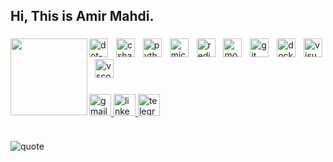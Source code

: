 <h2 align="left">Hi, This is Amir Mahdi.</h2>

###

<img align="left" height="123" src="https://camo.githubusercontent.com/93439ff80d40f87b91211a23ab0b3482dc8de821e7fb971e55149ce82644eddd/68747470733a2f2f6d65646961312e67697068792e636f6d2f6d656469612f76312e59326c6b505463354d4749334e6a45784d57567a63446c344e4446754e32787363326f344f5842354e6d5a696244567561334933593239714d445269626e70336557307964795a6c634431324d563970626e526c636d35686246396e61575a66596e6c666157516d593351395a772f336f4b49506e4169614d437773386e4f73452f67697068792e676966" />

###

<div align="left">
  <img src="https://skillicons.dev/icons?i=dotnet" height="30" alt="dot-net logo" />
  <img width="5" />
  <img src="https://skillicons.dev/icons?i=cs" height="30" alt="csharp logo" />
  <img width="5" />
  <img src="https://skillicons.dev/icons?i=py" height="30" alt="python logo" />
  <img width="5" />
  <img src="https://cdn.jsdelivr.net/gh/devicons/devicon/icons/microsoftsqlserver/microsoftsqlserver-plain.svg" height="30" alt="microsoftsqlserver logo" />
  <img width="5" />
  <img src="https://skillicons.dev/icons?i=redis" height="30" alt="redis logo" />
  <img width="5" />
  <img src="https://skillicons.dev/icons?i=mongodb" height="30" alt="mongodb logo" />
  <img width="5" />
  <img src="https://skillicons.dev/icons?i=git" height="30" alt="git logo" />
  <img width="5" />
  <img src="https://skillicons.dev/icons?i=docker" height="30" alt="docker logo" />
  <img width="5" />
  <img src="https://skillicons.dev/icons?i=visualstudio" height="30" alt="visualstudio logo" />
  <img width="5" />
  <img src="https://skillicons.dev/icons?i=vscode" height="30" alt="vscode logo" />
</div>

###

<div align="left">
  <a href="mailto:amirmahditeymoori123@gmail.com" target="_blank">
    <img src="https://img.shields.io/static/v1?message=Gmail&logo=gmail&label=&color=D14836&logoColor=white&labelColor=&style=for-the-badge" height="35" alt="gmail logo" />
  </a>
  <a href="https://www.linkedin.com/in/amirmahdi-teymouri-6994952ba" target="_blank">
    <img src="https://img.shields.io/static/v1?message=LinkedIn&logo=linkedin&label=&color=0077B5&logoColor=white&labelColor=&style=for-the-badge" height="35" alt="linkedin logo" />
  </a>
  <a href="https://t.me/atymri" target="_blank">
    <img src="https://img.shields.io/static/v1?message=Telegram&logo=telegram&label=&color=2CA5E0&logoColor=white&labelColor=&style=for-the-badge" height="35" alt="telegram logo" />
  </a>
</div>

###

<div style="clear: left;"></div>
<p align="left">
  <img src="https://readme-typing-svg.herokuapp.com?font=Consolas&size=22&pause=1000&color=00C853&width=435&lines=“Discipline+equals+freedom.”&repeat=false" alt="quote" />
</p>

